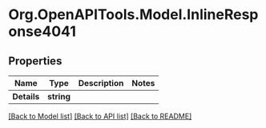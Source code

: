 
# Org.OpenAPITools.Model.InlineResponse4041

## Properties

Name | Type | Description | Notes
------------ | ------------- | ------------- | -------------
**Details** | **string** |  | 

[[Back to Model list]](../README.md#documentation-for-models)
[[Back to API list]](../README.md#documentation-for-api-endpoints)
[[Back to README]](../README.md)


